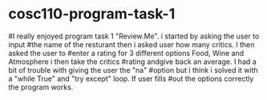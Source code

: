 # cosc110-program-task-1
#I really enjoyed program task 1 "Review.Me". i started by asking the user to input
#the name of the resturant then i asked user how many critics. I then asked the user to #enter a rating for 3 different options Food, Wine and Atmosphere i then take the critics
#rating andgive back an average. I had a bit of trouble with giving the user the "na"
#option but i think i solved it with a "while True" and "try except" loop. If user fills
#out the options correctly the program works. 

